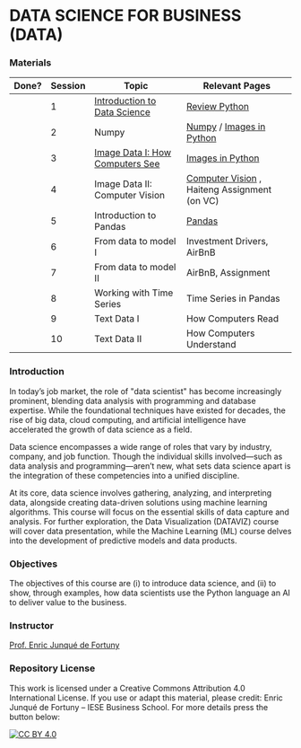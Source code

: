 # DATA SCIENCE FOR BUSINESS (DATA)


### Materials

| Done? | Session  |  Topic |  Relevant Pages |
|---|---|---|---|
|  | 1  | [Introduction to Data Science](https://docs.google.com/presentation/d/1zTyDEWQCoNUeVZOm9FEEUZ3YlZPPgC0cDDT8_HuMPLE/edit?usp=sharing) | [Review Python](/notebooks/000-Introduction-to-Python.ipynb)  |
|  | 2  | Numpy  | [Numpy](/notebooks/010-Numpy.ipynb) / [Images in Python](/notebooks/100-HowComputersSee.ipynb) |
|  | 3  | [Image Data I: How Computers See](https://docs.google.com/presentation/d/1YyINIBI0fnK1mAGxmDVaY19IwtzNz6ra8qLkPFaJZRg/edit?usp=sharing) | [Images in Python](/notebooks/100-HowComputersSee.ipynb)  |
|  | 4  | Image Data II: Computer Vision |[Computer Vision](/notebooks/110-ComputerVision.ipynb) , Haiteng Assignment (on VC) |
|  | 5  | Introduction to Pandas |  [Pandas](/notebooks/200-Pandas.ipynb)  |
|   | 6  | From data to model I |  Investment Drivers, AirBnB |
|  | 7  | From data to model II |  AirBnB, Assignment |
|  | 8  | Working with Time Series  |  Time Series in Pandas |
|  | 9  | Text Data I  |  How Computers Read |
|  | 10  | Text Data II  | How Computers Understand |

### Introduction
In today’s job market, the role of "data scientist" has become increasingly prominent, blending data analysis with programming and database expertise. While the foundational techniques have existed for decades, the rise of big data, cloud computing, and artificial intelligence have accelerated the growth of data science as a field.

Data science encompasses a wide range of roles that vary by industry, company, and job function. Though the individual skills involved—such as data analysis and programming—aren’t new, what sets data science apart is the integration of these competencies into a unified discipline.

At its core, data science involves gathering, analyzing, and interpreting data, alongside creating data-driven solutions using machine learning algorithms. This course will focus on the essential skills of data capture and analysis. For further exploration, the Data Visualization (DATAVIZ) course will cover data presentation, while the Machine Learning (ML) course delves into the development of predictive models and data products.

### Objectives

The objectives of this course are (i) to introduce data science, and (ii) to show, through examples, how data scientists use the Python language an AI to deliver value to the business.

### Instructor

[Prof. Enric Junqué de Fortuny](http://ciri.be)


### Repository License

This work is licensed under a Creative Commons Attribution 4.0 International License. If you use or adapt this material, please credit: Enric Junqué de Fortuny – IESE Business School. For more details press the button below:

[![CC BY 4.0](https://licensebuttons.net/l/by/4.0/88x31.png)](https://creativecommons.org/licenses/by/4.0/)
